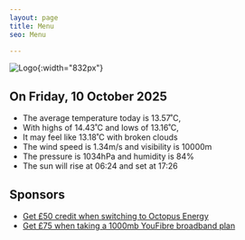 ```yaml
---
layout: page
title: Menu
seo: Menu

---
```


![Logo](/images/logo.jpg){:width="832px"}

<!-- weather_marker starts -->
## On Friday, 10 October 2025

- The average temperature today is 13.57˚C,
- With highs of 14.43˚C and lows of 13.16˚C,
- It may feel like 13.18˚C with broken clouds
- The wind speed is 1.34m/s and visibility is 10000m
- The pressure is 1034hPa and humidity is 84%
- The sun will rise at 06:24 and set at 17:26

<!-- weather_marker ends -->

## Sponsors

- [Get £50 credit when switching to Octopus Energy](https://bit.ly/3oD1nnS)
- [Get £75 when taking a 1000mb YouFibre broadband plan](https://aklam.io/91zWhU?)
